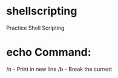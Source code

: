 # shellscripting
Practice Shell Scripting

# echo Command:

/n - Print in new line
/b - Break the current 

